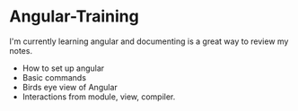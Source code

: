 # Angular-Training

I'm currently learning angular and documenting is a great way to review my notes. 

- How to set up angular 
- Basic commands
- Birds eye view of Angular
- Interactions from module, view, compiler. 
